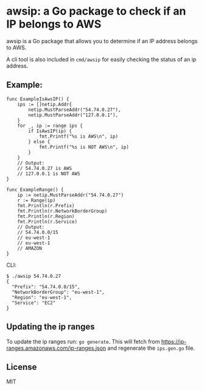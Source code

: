 # awsip: a Go package to check if an IP belongs to AWS

awsip is a Go package that allows you to determine if an IP address belongs to AWS.

A cli tool is also included in `cmd/awsip` for easily checking the status of an ip address.

## Example:

```
func ExampleIsAwsIP() {
	ips := []netip.Addr{
		netip.MustParseAddr("54.74.0.27"),
		netip.MustParseAddr("127.0.0.1"),
	}
	for _, ip := range ips {
		if IsAwsIP(ip) {
			fmt.Printf("%s is AWS\n", ip)
		} else {
			fmt.Printf("%s is NOT AWS\n", ip)
		}
	}
	// Output:
	// 54.74.0.27 is AWS
	// 127.0.0.1 is NOT AWS
}

func ExampleRange() {
	ip := netip.MustParseAddr("54.74.0.27")
	r := Range(ip)
	fmt.Println(r.Prefix)
	fmt.Println(r.NetworkBorderGroup)
	fmt.Println(r.Region)
	fmt.Println(r.Service)
	// Output:
	// 54.74.0.0/15
	// eu-west-1
	// eu-west-1
	// AMAZON
}
```

CLI:
```
$ ./awsip 54.74.0.27
{
  "Prefix": "54.74.0.0/15",
  "NetworkBorderGroup": "eu-west-1",
  "Region": "eu-west-1",
  "Service": "EC2"
}
```

## Updating the ip ranges

To update the ip ranges run: `go generate`. This will fetch from https://ip-ranges.amazonaws.com/ip-ranges.json and regenerate the `ips.gen.go` file.

## License

MIT
